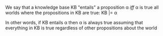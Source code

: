 We say that a knowledge base KB "entails" a proposition α *iff* α is true all worlds where the propositions in KB are true:
	KB |= α

In other words, if KB entails α then α is always true assuming that everything in KB is true regardless of other propositions about the world